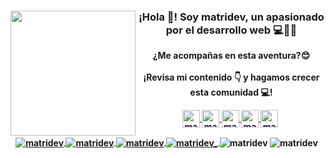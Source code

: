 <div>
  <img align="left" width="200" src="https://user-images.githubusercontent.com/120191428/209541987-8b82af7a-8d54-4a9e-9ce0-68b2f3b2e031.png" />   
   <h3 align="center">¡Hola 👋! Soy matridev, un apasionado por el desarrollo web 💻👾🚀</h3>
</div>

<p align="center"><strong>¿Me acompañas en esta aventura?😊<br /> <br /> ¡Revisa mi contenido 👇 y hagamos crecer esta comunidad 💻!</p>
<p align="center" style='margin-right:4px'>
   <a href="https://twitch.tv/matridev" target="blank" >
    <img align="center" src="https://cdn.jsdelivr.net/npm/simple-icons@3.0.1/icons/twitch.svg" alt="matridev" height="28px" width="28px" />
  </a>
   <a href="https://youtube.com/matridev" target="blank">
    <img align="center" src="https://cdn.jsdelivr.net/npm/simple-icons@3.0.1/icons/youtube.svg" alt="matridev" height="28px" width="28px" />
  </a>
  <a href="https://discord.gg/5Jt8B4DkHh" target="blank">
    <img align="center" src="https://cdn.jsdelivr.net/npm/simple-icons@3.0.1/icons/discord.svg" alt="matridev" height="28px" width="28px"/>
  </a>
  <a href="https://instagram.com/matridev_" target="blank">
    <img align="center" src="https://cdn.jsdelivr.net/npm/simple-icons@3.0.1/icons/instagram.svg" alt="matridev_" height="28px" width="28px" />
  </a>
  <a href="https://twitter.com/matridev_" target="blank">
    <img align="center" src="https://cdn.jsdelivr.net/npm/simple-icons@3.0.1/icons/twitter.svg" alt="matridev_" height="28px" width="28px" />
  </a>
</p>

<p align="center" style='margin-right:4px'>
  <a href="https://www.youtube.com/channel/UC3jLXUuNoN7-cyJZmTeAr3w" target="blank" >
    <img align="center" src="https://img.shields.io/youtube/channel/subscribers/UC3jLXUuNoN7-cyJZmTeAr3w?style=social" alt="matridev" />
  </a>
  <a href="https://twitch.com/matridev" target="blank" >
    <img align="center" src="https://img.shields.io/twitch/status/matridev?style=social" alt="matridev" />
  </a>
  <a href="https://discord.gg/5Jt8B4DkHh" target="blank">
    <img align="center" src="https://img.shields.io/discord/1047114024371892305?style=social&label=Discord&logo=discord" alt="matridev" />
  </a>
  <a href="https://twitter.com/matridev_" target="blank" >
    <img align="center" src="https://img.shields.io/twitter/follow/matridev_?style=social" alt="matridev_" />
  </a>
  <a>
    <img align="center" src="https://img.shields.io/github/followers/matridev?style=social" alt="matridev" />
  </a>
  <a>
    <img align="center" src="https://img.shields.io/github/stars/matridev?style=social" alt="matridev" />
  </a>
  
</p>

